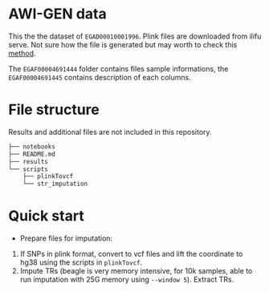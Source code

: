 # AWI-GEN data
This the the dataset of `EGAD00010001996`. Plink files are downloaded from ilifu serve. Not sure how the file is generated but may worth to check this [method](https://github.com/h3abionet/h3agwas/tree/master/call2plink).  

The `EGAF00004691444` folder contains files sample informations, the `EGAF00004691445` contains description of each columns.

# File structure
Results and additional files are not included in this repository.

```bash
├── notebooks
├── README.md
├── results
└── scripts
    ├── plinkTovcf
    └── str_imputation
```
# Quick start
* Prepare files for imputation:
1. If SNPs in plink format, convert to vcf files and lift the coordinate to hg38 using the scripts in `plinkTovcf`.
2. Impute TRs (beagle is very memory intensive, for 10k samples, able to run imputation with 25G memory using `--window 5`). Extract TRs.
